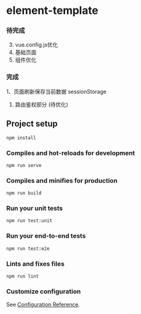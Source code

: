 # element-template

### 待完成
3. vue.config.js优化
4. 基础页面
5. 组件优化

### 完成
1、页面刷新保存当前数据 sessionStorage
1. 路由鉴权部分 (待优化)

## Project setup
```
npm install
```

### Compiles and hot-reloads for development
```
npm run serve
```

### Compiles and minifies for production
```
npm run build
```

### Run your unit tests
```
npm run test:unit
```

### Run your end-to-end tests
```
npm run test:e2e
```

### Lints and fixes files
```
npm run lint
```

### Customize configuration
See [Configuration Reference](https://cli.vuejs.org/config/).
